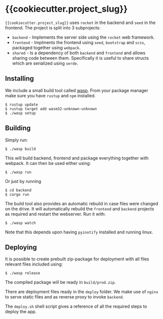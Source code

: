 # {{cookiecutter.project_slug}}

`{{cookiecutter.project_slug}}` uses `rocket` in the backend and `seed` in the frontend.
The project is split into 3 subprojects:

 * `backend` - Implements the server side using the `rocket` web framework.
 * `frontend` - Implments the frontend using `seed`, `bootstrap` and `scss`, packaged together using `webpack`.
 * `shared` - Is a dependency of both `backend` and `frontend` and allows sharing code between them. Specifically it is useful to share structs which are serialized using `serde`.


## Installing

We include a small build tool called [wasp](https://github.com/raffber/wasp). From your package manager make sure you have `rustup` and `npm` installed.

```
$ rustup update
$ rustup target add wasm32-unknown-unknown
$ ./wasp setup
```


## Building

Simply run:

```
$ ./wasp build
```

This will build backend, frontend and package everything together with webpack. It can then be used either using:


```
$ ./wasp run 
```

Or just by running

```
$ cd backend
$ cargo run
```

The build tool also provides an automatic rebuild in case files were changed on the drive. It will automatically rebuild the `frontend` and `backend` projects as required and restart the webserver. Run it with:

```
$ ./wasp watch
```

Note that this depends upon having `pyinotify` installed and running linux.


## Deploying

It is possible to create prebuilt zip-package for deployment with all files relevant files included using:

```
$ ./wasp release
```

The compiled package will be ready in `build/prod.zip`.

There are deployment files ready in the `deploy` folder.
We make use of `nginx` to serve static files and as reverse proxy to invoke `backend`.

The `deploy.sh` shell script gives a reference of all the required steps to deploy the app.





